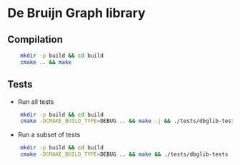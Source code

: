 # De Bruijn Graph library

## Compilation

```bash
	mkdir -p build && cd build
	cmake .. && make
```

## Tests

* Run all tests
```bash
	mkdir -p build && cd build
	cmake -DCMAKE_BUILD_TYPE=DEBUG .. && make -j && ./tests/dbglib-tests
```

* Run a subset of tests
```bash
	mkdir -p build && cd build
	cmake -DCMAKE_BUILD_TYPE=DEBUG .. && make && ./tests/dbglib-tests --gtest_filter="regexp test names"
```
